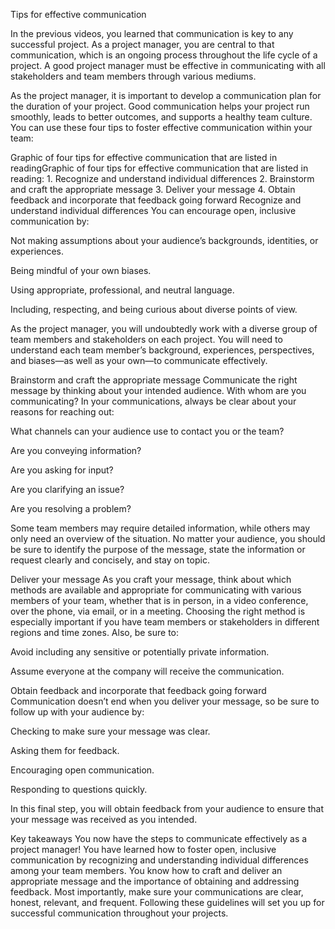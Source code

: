 Tips for effective communication

In the previous videos, you learned that communication is key to any successful project. As a project manager, you are central to that communication, which is an ongoing process throughout the life cycle of a project. A good project manager must be effective in communicating with all stakeholders and team members through various mediums.

As the project manager, it is important to develop a communication plan for the duration of your project. Good communication helps your project run smoothly, leads to better outcomes, and supports a healthy team culture. You can use these four tips to foster effective communication within your team: 



Graphic of four tips for effective communication that are listed in readingGraphic of four tips for effective communication that are listed in reading: 1. Recognize and understand individual differences  2. Brainstorm and craft the appropriate message 3. Deliver your message 4. Obtain feedback and incorporate that feedback going forward
Recognize and understand individual differences
You can encourage open, inclusive communication by:

Not making assumptions about your audience’s backgrounds, identities, or experiences. 

Being mindful of your own biases.

Using appropriate, professional, and neutral language.

Including, respecting, and being curious about diverse points of view.

As the project manager, you will undoubtedly work with a diverse group of team members and stakeholders on each project. You will need to understand each team member’s background, experiences, perspectives, and biases—as well as your own—to  communicate effectively. 

Brainstorm and craft the appropriate message
Communicate the right message by thinking about your intended audience. With whom are you communicating? In your communications, always be clear about your reasons for reaching out:

What channels can your audience use to contact you or the team? 

Are you conveying information?

Are you asking for input?

Are you clarifying an issue?

Are you resolving a problem?

Some team members may require detailed information, while others may only need an overview of the situation. No matter your audience, you should be sure to identify the purpose of the message, state the information or request clearly and concisely, and stay on topic. 

Deliver your message
As you craft your message, think about which methods are available and appropriate for communicating with various members of your team, whether that is in person, in a video conference, over the phone, via email, or in a meeting. Choosing the right method is especially important if you have team members or stakeholders in different regions and time zones. Also, be sure to:

Avoid including any sensitive or potentially private information. 

Assume everyone at the company will receive the communication.

Obtain feedback and incorporate that feedback going forward
Communication doesn’t end when you deliver your message, so be sure to follow up with your audience by:

Checking to make sure your message was clear.

Asking them for feedback.

Encouraging open communication.

Responding to questions quickly.

In this final step, you will obtain feedback from your audience to ensure that your message was received as you intended. 

Key takeaways
You now have the steps to communicate effectively as a project manager! You have learned how to foster open, inclusive communication by recognizing and understanding individual differences among your team members. You know how to craft and deliver an appropriate message and the importance of obtaining and addressing feedback. Most importantly, make sure your communications are clear, honest, relevant, and frequent. Following these guidelines will set you up for successful communication throughout your projects. 

